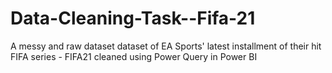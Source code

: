 # Data-Cleaning-Task--Fifa-21
A messy and raw dataset dataset of EA Sports' latest installment of their hit FIFA series - FIFA21 cleaned using Power Query in Power BI
